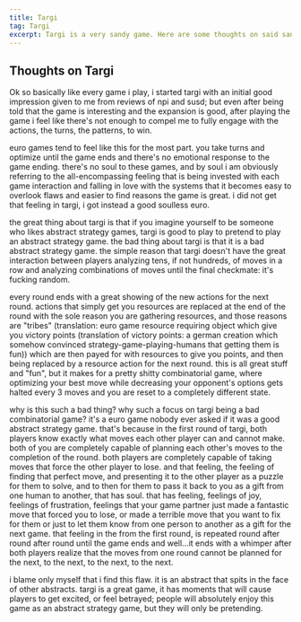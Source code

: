 ```yaml
---
title: Targi
tag: Targi
excerpt: Targi is a very sandy game. Here are some thoughts on said sand.
---
```


## Thoughts on Targi

Ok so basically like every game i play, i started targi with an initial good impression given to me from reviews of npi and susd; but even after being told that the game is interesting and the expansion is good, after playing the game i feel like there's not enough to compel me to fully engage with the actions, the turns, the patterns, to win.

euro games tend to feel like this for the most part. you take turns and optimize until the game ends and there's no emotional response to the game ending. there's no soul to these games, and by soul i am obviously referring to the all-encompassing feeling that is being invested with each game interaction and falling in love with the systems that it becomes easy to overlook flaws and easier to find reasons the game is great. i did not get that feeling in targi, i got instead a good soulless euro.

the great thing about targi is that if you imagine yourself to be someone who likes abstract strategy games, targi is good to play to pretend to play an abstract strategy game. the bad thing about targi is that it is a bad abstract strategy game. the simple reason that targi doesn't have the great interaction between players analyzing tens, if not hundreds, of moves in a row and analyzing combinations of moves until the final checkmate: it's fucking random.

every round ends with a great showing of the new actions for the next round. actions that simply get you resources are replaced at the end of the round with the sole reason you are gathering resources, and those reasons are "tribes" (translation: euro game resource requiring object which give you victory points (translation of victory points: a german creation which somehow convinced strategy-game-playing-humans that getting them is fun)) which are then payed for with resources to give you points, and then being replaced by a resource action for the next round. this is all great stuff and "fun", but it makes for a pretty shitty combinatorial game, where optimizing your best move while decreasing your opponent's options gets halted every 3 moves and you are reset to a completely different state.

why is this such a bad thing? why such a focus on targi being a bad combinatorial game? it's a euro game nobody ever asked if it was a good abstract strategy game. that's because in the first round of targi, both players know exactly what moves each other player can and cannot make. both of you are completely capable of planning each other's moves to the completion of the round. both players are completely capable of taking moves that force the other player to lose. and that feeling, the feeling of finding that perfect move, and presenting it to the other player as a puzzle for them to solve, and to then for them to pass it back to you as a gift from one human to another, that has soul. that has feeling, feelings of joy, feelings of frustration, feelings that your game partner just made a fantastic move that forced you to lose, or made a terrible move that you want to fix for them or just to let them know from one person to another as a gift for the next game. that feeling in the from the first round, is repeated round after round after round until the game ends and well...it ends with a whimper after both players realize that the moves from one round cannot be planned for the next, to the next, to the next, to the next.

i blame only myself that i find this flaw. it is an abstract that spits in the face of other abstracts. targi is a great game, it has moments that will cause players to get excited, or feel betrayed; people will absolutely enjoy this game as an abstract strategy game, but they will only be pretending.
